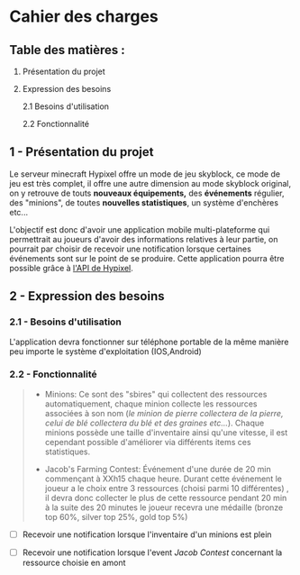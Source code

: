 # Cahier des charges

## Table des matières :

1. Présentation du projet

2. Expression des besoins
   
   2.1 Besoins d'utilisation
   
   2.2 Fonctionnalité

## 1 - Présentation du projet

Le serveur minecraft Hypixel offre un mode de jeu skyblock, ce mode de jeu est très complet, il offre une autre dimension au mode skyblock original, on y retrouve de touts **nouveaux équipements,** des **événements** régulier, des "minions", de toutes **nouvelles statistiques**, un système d'enchères etc...

L'objectif est donc d'avoir une application mobile multi-plateforme qui permettrait au joueurs d'avoir des informations relatives à leur partie, on pourrait par choisir de recevoir une notification lorsque certaines événements sont sur le point de se produire. Cette application pourra être possible grâce à [l'API de Hypixel](https://api.hypixel.net/).

## 2 - Expression des besoins

### 2.1 - Besoins d'utilisation

L'application devra fonctionner sur téléphone portable de la même manière peu importe le système d'exploitation (IOS,Android) 

### 2.2 - Fonctionnalité

> - Minions: Ce sont des "sbires" qui collectent des ressources automatiquement, chaque minion collecte les ressources associées à son nom (*le minion de pierre collectera de la pierre, celui de blé collectera du blé et des graines etc...*). Chaque minions possède une taille d'inventaire ainsi qu'une vitesse, il est cependant possible d'améliorer via différents items ces statistiques.
> 
> - Jacob's Farming Contest: Événement d'une durée de 20 min commençant à XXh15 chaque heure. Durant cette événement le joueur a le choix entre 3 ressources (choisi parmi 10 différentes) , il devra donc collecter le plus de cette ressource pendant 20 min à la suite des 20 minutes le joueur recevra une médaille (bronze top 60%, silver top 25%, gold top 5%)

- [ ]  Recevoir une notification lorsque l'inventaire d'un minions est plein

- [ ]  Recevoir une notification lorsque l'event *Jacob Contest* concernant la ressource choisie en amont 

 


